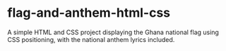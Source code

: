 # flag-and-anthem-html-css
A simple HTML and CSS project displaying the Ghana national flag using CSS positioning, with the national anthem lyrics included.
